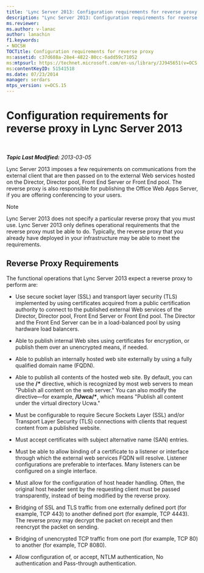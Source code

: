 ```yaml
---
title: 'Lync Server 2013: Configuration requirements for reverse proxy'
description: "Lync Server 2013: Configuration requirements for reverse proxy."
ms.reviewer: 
ms.author: v-lanac
author: lanachin
f1.keywords:
- NOCSH
TOCTitle: Configuration requirements for reverse proxy
ms:assetid: c37d688a-28e4-4822-80cc-6add59c71052
ms:mtpsurl: https://technet.microsoft.com/en-us/library/JJ945651(v=OCS.15)
ms:contentKeyID: 51541518
ms.date: 07/23/2014
manager: serdars
mtps_version: v=OCS.15
---
```


# Configuration requirements for reverse proxy in Lync Server 2013

<div data-xmlns="http://www.w3.org/1999/xhtml">

<div class="topic" data-xmlns="http://www.w3.org/1999/xhtml" data-msxsl="urn:schemas-microsoft-com:xslt" data-cs="https://msdn.microsoft.com/">

<div data-asp="https://msdn2.microsoft.com/asp">



</div>

<div id="mainSection">

<div id="mainBody">

<span> </span>

_**Topic Last Modified:** 2013-03-05_

Lync Server 2013 imposes a few requirements on communications from the external client that are then passed on to the external Web services hosted on the Director, Director pool, Front End Server or Front End pool. The reverse proxy is also responsible for publishing the Office Web Apps Server, if you are offering conferencing to your users.

<div>


> [!NOTE]  
> Lync Server 2013 does not specify a particular reverse proxy that you must use. Lync Server 2013 only defines operational requirements that the reverse proxy must be able to do. Typically, the reverse proxy that you already have deployed in your infrastructure may be able to meet the requirements.



</div>

<div>

## Reverse Proxy Requirements

The functional operations that Lync Server 2013 expect a reverse proxy to perform are:

  - Use secure socket layer (SSL) and transport layer security (TLS) implemented by using certificates acquired from a public certification authority to connect to the published external Web services of the Director, Director pool, Front End Server or Front End pool. The Director and the Front End Server can be in a load-balanced pool by using hardware load balancers.

  - Able to publish internal Web sites using certificates for encryption, or publish them over an unencrypted means, if needed.

  - Able to publish an internally hosted web site externally by using a fully qualified domain name (FQDN).

  - Able to publish all contents of the hosted web site. By default, you can use the **/\*** directive, which is recognized by most web servers to mean "Publish all content on the web server." You can also modify the directive—for example, **/Uwca/\***, which means "Publish all content under the virtual directory Ucwa."

  - Must be configurable to require Secure Sockets Layer (SSL) and/or Transport Layer Security (TLS) connections with clients that request content from a published website.

  - Must accept certificates with subject alternative name (SAN) entries.

  - Must be able to allow binding of a certificate to a listener or interface through which the external web services FQDN will resolve. Listener configurations are preferable to interfaces. Many listeners can be configured on a single interface.

  - Must allow for the configuration of host header handling. Often, the original host header sent by the requesting client must be passed transparently, instead of being modified by the reverse proxy.

  - Bridging of SSL and TLS traffic from one externally defined port (for example, TCP 443) to another defined port (for example, TCP 4443). The reverse proxy may decrypt the packet on receipt and then reencrypt the packet on sending.

  - Bridging of unencrypted TCP traffic from one port (for example, TCP 80) to another (for example, TCP 8080).

  - Allow configuration of, or accept, NTLM authentication, No authentication and Pass-through authentication.

</div>

</div>

<span> </span>

</div>

</div>

</div>

